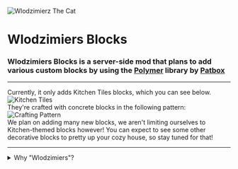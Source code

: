 ![Wlodzimierz The Cat](https://cdn.modrinth.com/data/4ERzEEU7/ea64d6a44df534ac8c23d489a95807147e73b265.jpeg)
# Wlodzimiers Blocks
### Wlodzimiers Blocks is a server-side mod that **plans to add** various custom blocks by using the [Polymer](https://github.com/Patbox/polymer) library by [Patbox](https://modrinth.com/user/Patbox)

---

Currently, it only adds Kitchen Tiles blocks, which you can see below.  
![Kitchen Tiles](https://cdn.modrinth.com/data/4ERzEEU7/images/286a91d9fb7ee2758a7c7f2794f427aaea5a3c30.png)  
They're crafted with concrete blocks in the following pattern:  
![Crafting Pattern](https://cdn.modrinth.com/data/4ERzEEU7/images/7d5e19552d3e9b03c58824a00223f526e47bb5d4.gif)  
We plan on adding many new blocks, we aren't limiting ourselves to Kitchen-themed blocks however! You can expect to see some other decorative blocks to pretty up your cozy house, so stay tuned for that!

---

<details>
<summary>Why "Wlodzimiers"?</summary>
<p>"Wlodzimiers" is an inside joke in our (mine and selnov's) relationship. It's basically a misspelling of her cat's name "Włodzimierz" who's featured as this mod's icon!</p>
</details>
